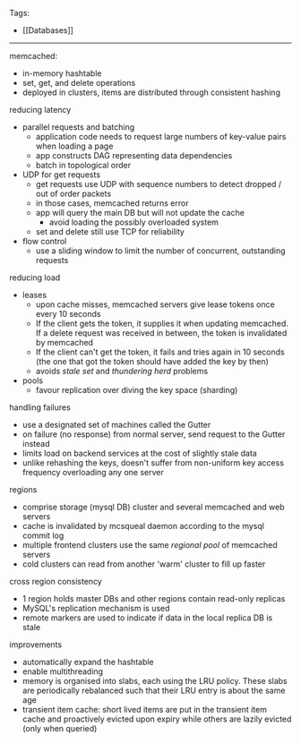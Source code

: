 Tags:
- [[Databases]]
---
memcached:
- in-memory hashtable
- set, get, and delete operations
- deployed in clusters, items are distributed through consistent hashing

reducing latency
- parallel requests and batching
	- application code needs to request large numbers of key-value pairs when loading a page
	- app constructs DAG representing data dependencies
	- batch in topological order
- UDP for get requests
	- get requests use UDP with sequence numbers to detect dropped / out of order packets
	- in those cases, memcached returns error
	- app will query the main DB but will not update the cache
		- avoid loading the possibly overloaded system
	- set and delete still use TCP for reliability
- flow control
	- use a sliding window to limit the number of concurrent, outstanding requests

reducing load
- leases
	- upon cache misses, memcached servers give lease tokens once every 10 seconds
	- If the client gets the token, it supplies it when updating memcached. If a delete request was received in between, the token is invalidated by memcached
	- If the client can't get the token, it fails and tries again in 10 seconds (the one that got the token should have added the key by then)
	- avoids _stale set_ and _thundering herd_ problems
- pools
	- favour replication over diving the key space (sharding)

handling failures
- use a designated set of machines called the Gutter
- on failure (no response) from normal server, send request to the Gutter instead
- limits load on backend services at the cost of slightly stale data
- unlike rehashing the keys, doesn't suffer from non-uniform key access frequency overloading any one server

regions
- comprise storage (mysql DB) cluster and several memcached and web servers
- cache is invalidated by mcsqueal daemon according to the mysql commit log
- multiple frontend clusters use the same _regional pool_ of memcached servers
- cold clusters can read from another 'warm' cluster to fill up faster

cross region consistency
- 1 region holds master DBs and other regions contain read-only replicas
- MySQL's replication mechanism is used
- remote markers are used to indicate if data in the local replica DB is stale

improvements
- automatically expand the hashtable
- enable multithreading
- memory is organised into slabs, each using the LRU policy. These slabs are periodically rebalanced such that their LRU entry is about the same age
- transient item cache: short lived items are put in the transient item cache and proactively evicted upon expiry while others are lazily evicted (only when queried)